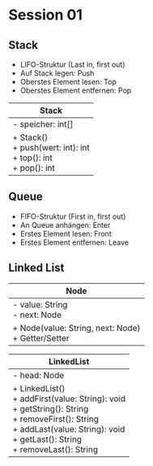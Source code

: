 # Session 01

## Stack
* LIFO-Struktur (Last in, first out)
* Auf Stack legen: Push
* Oberstes Element lesen: Top
* Oberstes Element entfernen: Pop


|Stack|
|----------|
|- speicher: int[]|
|+ Stack()<br />+ push(wert: int): int<br />+ top(): int<br />+ pop(): int|


## Queue
* FIFO-Struktur (First in, first out)
* An Queue anhängen: Enter
* Erstes Element lesen: Front
* Erstes Element entfernen: Leave


## Linked List

|Node|
|----|
|- value: String<br />- next: Node|
|+ Node(value: String, next: Node)<br />+ Getter/Setter|

|LinkedList|
|----------|
|- head: Node|
|+ LinkedList()<br />+ addFirst(value: String): void<br />+ getString(): String<br />+ removeFirst(): String<br />+ addLast(value: String): void<br />+ getLast(): String<br />+ removeLast(): String|

